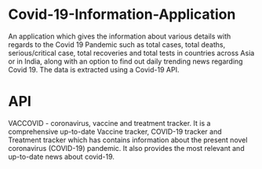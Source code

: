 # Covid-19-Information-Application
An application which gives the information about various details with regards to the Covid 19 Pandemic such as total cases, total deaths, serious/critical case, total recoveries and total tests in countries across Asia or in India, along with an option to find out daily trending news regarding Covid 19. The data is extracted using a Covid-19 API. 

# API
VACCOVID - coronavirus, vaccine and treatment tracker.
It is a comprehensive up-to-date Vaccine tracker, COVID-19 tracker and Treatment tracker which has contains information about the present novel coronavirus (COVID-19) pandemic. It also provides the most relevant and up-to-date news about covid-19.
